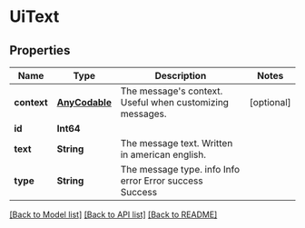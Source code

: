 # UiText

## Properties
Name | Type | Description | Notes
------------ | ------------- | ------------- | -------------
**context** | [**AnyCodable**](.md) | The message&#39;s context. Useful when customizing messages. | [optional] 
**id** | **Int64** |  | 
**text** | **String** | The message text. Written in american english. | 
**type** | **String** | The message type. info Info error Error success Success | 

[[Back to Model list]](../README.md#documentation-for-models) [[Back to API list]](../README.md#documentation-for-api-endpoints) [[Back to README]](../README.md)


